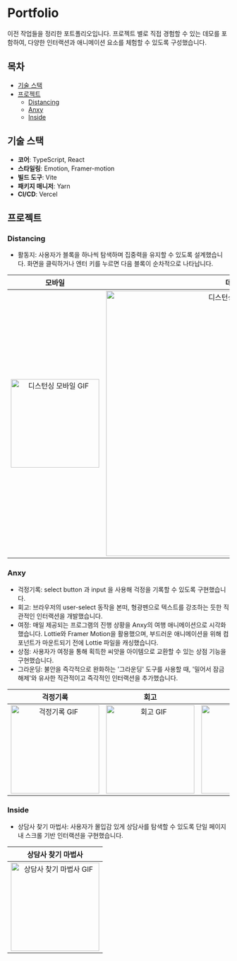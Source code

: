 # Portfolio

이전 작업들을 정리한 포트폴리오입니다. 프로젝트 별로 직접 경험할 수 있는 데모를 포함하여, 다양한 인터랙션과 애니메이션 요소를 체험할 수 있도록 구성했습니다.

## 목차

- [기술 스택](#기술-스택)
- [프로젝트](#프로젝트)
  - [Distancing](#Distancing)
  - [Anxy](#Anxy)
  - [Inside](#Inside)

## 기술 스택

- **코어**: TypeScript, React
- **스타일링**: Emotion, Framer-motion
- **빌드 도구**: Vite
- **패키지 매니저**: Yarn
- **CI/CD**: Vercel

## 프로젝트

### Distancing

- 활동지: 사용자가 블록을 하나씩 탐색하며 집중력을 유지할 수 있도록 설계했습니다. 화면을 클릭하거나 엔터 키를 누르면 다음 블록이 순차적으로 나타납니다.

| 모바일 | 데스크탑 |
|:-----:|:-----:|
| <img src="https://github.com/user-attachments/assets/500b8921-76f5-4b74-ac50-5d638a745a8d" alt="디스턴싱 모바일 GIF" width="200" /> | <img src="https://github.com/user-attachments/assets/b98fd0cb-5cda-40d4-a8c7-12655e9852a6" alt="디스턴싱 데스크탑 GIF" width="600" /> | 



### Anxy

- 걱정기록: select button 과 input 을 사용해 걱정을 기록할 수 있도록 구현했습니다.
- 회고: 브라우저의 user-select 동작을 본떠, 형광펜으로 텍스트를 강조하는 듯한 직관적인 인터랙션을 개발했습니다.
- 여정: 매일 제공되는 프로그램의 진행 상황을 Anxy의 여행 애니메이션으로 시각화했습니다. Lottie와 Framer Motion을 활용했으며, 부드러운 애니메이션을 위해 컴포넌트가 마운트되기 전에 Lottie 파일을 캐싱했습니다.
- 상점: 사용자가 여정을 통해 획득한 씨앗을 아이템으로 교환할 수 있는 상점 기능을 구현했습니다.
- 그라운딩: 불안을 즉각적으로 완화하는 '그라운딩' 도구를 사용할 때, '밀어서 잠금 해제'와 유사한 직관적이고 즉각적인 인터랙션을 추가했습니다.

| 걱정기록 | 회고 | 여정 | 상점 | 그라운딩 |
|:-----:|:-----:|:-----:|:-----:|:-----:| 
| <img src="https://github.com/user-attachments/assets/d5fd9dcc-abab-4f79-9ebc-f3c8f1267db8" alt="걱정기록 GIF" width="200" /> | <img src="https://github.com/user-attachments/assets/debb9c03-6d53-406c-a8fe-88f422324401" alt="회고 GIF" width="200" /> | <img src="https://github.com/user-attachments/assets/d5bba4eb-896f-4d63-bf44-504a94f38277" alt="여정 GIF" width="200" /> | <img src="https://github.com/user-attachments/assets/c8b4e5a4-d2e4-43b2-982b-666e49052ca9" alt="상점 GIF" width="200" /> |<img src="https://github.com/user-attachments/assets/d973f97e-b4e9-4e3f-90a1-ee5de6df290e" alt="그라운딩 GIF" width="200"/>|

### Inside

- 상담사 찾기 마법사: 사용자가 몰입감 있게 상담사를 탐색할 수 있도록 단일 페이지 내 스크롤 기반 인터랙션을 구현했습니다.

| 상담사 찾기 마법사 |
|:-----:| 
| <img src="https://github.com/user-attachments/assets/3d1ec58e-2d80-4ab7-bc1c-d7819111f11c" alt="상담사 찾기 마법사 GIF" width="200" /> | 

